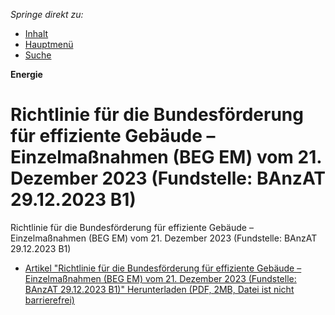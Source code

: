 _Springe direkt zu:_

- [Inhalt](https://www.bafa.de/SharedDocs/Downloads/DE/Energie/SharedDocs/Downloads/DE/Energie/beg_richtline_beg_em_20231221_PDF.html?nn=1465576#main)
- [Hauptmenü](https://www.bafa.de/SharedDocs/Downloads/DE/Energie/SharedDocs/Downloads/DE/Energie/beg_richtline_beg_em_20231221_PDF.html?nn=1465576#navPrimary)
- [Suche](https://www.bafa.de/SharedDocs/Downloads/DE/Energie/SharedDocs/Downloads/DE/Energie/beg_richtline_beg_em_20231221_PDF.html?nn=1465576#search)

**Energie**

# Richtlinie für die Bundesförderung für effiziente Gebäude – Einzelmaßnahmen (BEG EM) vom 21. Dezember 2023 (Fundstelle: BAnzAT 29.12.2023 B1)

Richtlinie für die Bundesförderung für effiziente Gebäude – Einzelmaßnahmen (BEG EM) vom 21. Dezember 2023 (Fundstelle: BAnzAT 29.12.2023 B1)

- [Artikel "Richtlinie für die Bundesförderung für effiziente Gebäude – Einzelmaßnahmen (BEG EM) vom 21. Dezember 2023 (Fundstelle: BAnzAT 29.12.2023 B1)" Herunterladen (PDF, 2MB, Datei ist nicht barrierefrei)](https://www.bafa.de/SharedDocs/Downloads/DE/Energie/beg_richtline_beg_em_20231221_PDF.pdf?__blob=publicationFile&v=2 "Öffnet im neuen Fenster")
